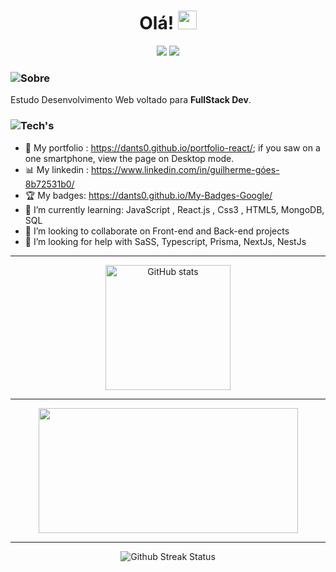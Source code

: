 <h1 align=center> Olá!
    <img src="https://raw.githubusercontent.com/kaueMarques/kaueMarques/master/hi.gif" width="30px">
</h1>
<div align=center>
    <img src="https://komarev.com/ghpvc/?username=Dants00&color=000000&style=flat-square&logo=github&labelColor=000000">
     <img src="https://img.shields.io/github/followers/Dants0?color=000000&labelColor=000000&style=flat-square&logo=github&label=Follow">
 </div>
 

 ### <img src="https://img.icons8.com/small/32/000000/guest-male.png"/>Sobre
 Estudo Desenvolvimento Web voltado para **FullStack Dev**.
   
  
  ### <img src="https://img.icons8.com/emoji/48/000000/hammer-and-wrench.png"/>Tech's
  - 🔭 My portfolio : https://dants0.github.io/portfolio-react/; if you saw on a one smartphone, view the page on Desktop mode.
  - 📊 My linkedin : https://www.linkedin.com/in/guilherme-góes-8b72531b0/
  - 🏆 My badges: https://dants0.github.io/My-Badges-Google/  
  - 🌱 I’m currently learning: JavaScript , React.js , Css3 , HTML5, MongoDB, SQL
  - 👯 I’m looking to collaborate on Front-end and Back-end projects
  - 🤔 I’m looking for help with SaSS, Typescript, Prisma, NextJs, NestJs  
  
---

<div align=center>
    <a href="https://github.com/Dants0" margin-right:'25'>
     <img height='200em' src="https://github-readme-stats.vercel.app/api?username=Dants0&show_icons=true&count_private=true&theme=vision-friendly-light" alt="GitHub stats"/>
     </a>  
</div>

---

<div align="center">
  <a href="https://github.com/Dants0">
    <img  height='200em' src="https://github-readme-stats.vercel.app/api/top-langs/?username=Dants0&hide=TeX&layout=compact&theme=vision-friendly-light" width=415px>
  </a>
</div>

---
<div align=center>
<img src="http://github-readme-streak-stats.herokuapp.com?user=Dants0&theme=vision-friendly-light" alt="Github Streak Status"/>
</div>

</div>

